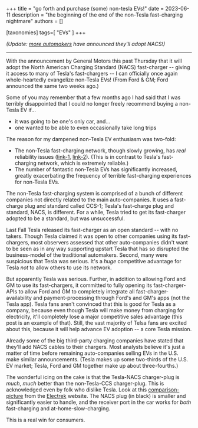 +++
title = "go forth and purchase (some) non-tesla EVs!"
date = 2023-06-11
description = "the beginning of the end of the non-Tesla fast-charging nightmare"
authors = []

[taxonomies]
tags=[ "EVs" ]
+++

_(Update: [more automakers][automakers] have announced they'll adopt NACS!)_

---

With the announcement by General Motors this past Thursday that it will adopt the North American Charging Standard (NACS) fast-charger -- giving it access to many of Tesla's fast-chargers -- I can officially once again whole-heartedly evangelize non-Tesla EVs! (From Ford & GM; Ford announced the same two weeks ago.)

Some of you may remember that a few months ago I had said that I was terribly disappointed that I could no longer freely recommend buying a non-Tesla EV if...
- it was going to be one's only car, and... 
- one wanted to be able to even occasionally take long trips

The reason for my dampened non-Tesla EV enthusiasm was two-fold:
- The non-Tesla fast-charging network, though slowly growing, has _real_ reliability issues ([link-1][reliability_1],  [link-2][reliability_2]). (This is in contrast to Tesla's fast-charging network, which is extremely reliable.)
- The number of fantastic non-Tesla EVs has significantly increased, greatly exacerbating the frequency of terrible fast-charging experiences for non-Tesla EVs.

The non-Tesla fast-charging system is comprised of a bunch of different companies not directly related to the main auto-companies. It uses a fast-charge plug and standard called CCS-1; Tesla's fast-charge plug and standard, NACS, is different. For a while, Tesla tried to get its fast-charger adopted to be a standard, but was unsuccessful. 

Last Fall Tesla released its fast-charger as an open standard -- with no takers. Though Tesla claimed it was open to other companies using its fast-chargers, most observers assessed that other auto-companies didn't want to be seen as in any way supporting upstart Tesla that has so disrupted the business-model of the traditional automakers. Second, many were suspicious that Tesla was serious. It's a _huge_ competitive advantage for Tesla _not_ to allow others to use its network. 

But apparently Tesla was serious. Further, in addition to allowing Ford and GM to use its fast-chargers, it committed to fully opening its fast-charger-APIs to allow Ford and GM to completely integrate all fast-charger-availability and payment-processing through Ford's and GM's apps (not the Tesla app). Tesla fans aren't convinced that this is good for Tesla as a company, because even though Tesla will make money from charging for electricity, it'll completely lose a major competitive sales advantage (this post is an example of that). Still, the vast majority of Telsa fans are excited about this, because it will help advance EV adoption -- a core Tesla mission.

Already some of the big third-party charging companies have stated that they'll add NACS cables to their chargers. Most analysts believe it's just a matter of time before remaining auto-companies selling EVs in the U.S. make similar announcements. (Tesla makes up some two-thirds of the U.S. EV market; Tesla, Ford and GM together make up about three-fourths.)

The wonderful icing on the cake is that the Tesla-NACS charger-plug is _much_, _much_ better than the non-Tesla-CCS charger-plug. This is acknowledged even by folk who dislike Tesla. Look at this [comparison-picture][comparison] from the [Electrek][electrek_source] website. The NACS plug (in black) is smaller and significantly easier to handle, and the receiver port in the car works for _both_ fast-charging and at-home-slow-charging.

This is a real win for consumers.

[automakers]: <https://electrek.co/2023/06/11/automakers-tesla-nacs-connector/>

[reliability_1]: <https://www.youtube.com/watch?v=wN-Xo4mMrrY>
[reliability_2]: <https://www.youtube.com/watch?v=K5Du81G4qHs>

[comparison]: <https://electrek.co/wp-content/uploads/sites/3/2022/11/Tesla-North-American-Charging-Standard-NACS.jpg>

[electrek_source]: <https://electrek.co/2023/06/08/gm-announces-adopt-tesla-nacs-connector/>